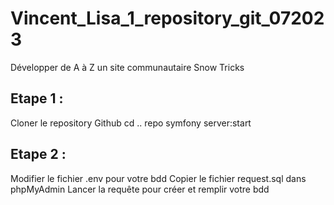 # Vincent_Lisa_1_repository_git_072023
Développer de A à Z un site communautaire Snow Tricks

## Etape 1 : 

Cloner le repository Github
cd .. repo
symfony server:start

## Etape 2 :

Modifier le fichier .env pour votre bdd
Copier le fichier request.sql dans phpMyAdmin
Lancer la requête pour créer et remplir votre bdd
